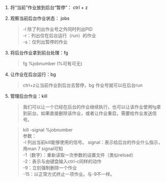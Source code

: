 1. 将“当前”作业放到后台“暂停”： ctrl + z
2. 观察当前后台作业状态： jobs  
    
    > -l 除了列出作业号之外同时列出PID  
    > -r：列出仅在后台运行（run）的作业  
    > -s：仅列出暂停的作业

3. 将后台作业拿到前台处理：fg

    > fg %jobnumber (%可有可无)

4. 让作业在后台运行：bg

    > ctrl+z让当前作业到后台去暂停，bg 作业号就可以在后台run

5. 管理后台作业：kill

    > 我们可以让一个已经在后台的作业继续执行，也可以让该作业使用fg拿到前台。如果直接删除该作业，或者让作业重启，需要给作业发送信号。

    > kill -signal %jobnumber  
    > 参数：  
    > -l 列出当前kill能够使用的信号。 signal：表示给后台的作业什么指示，用man 7 signal可知  
    > -1（数字）：重新读取一次参数的设置文件（类似reload）  
    > -2：表示与由键盘输入ctrl-c同样的动作  
    > -9：立刻强制删除一个作业  
    > -15：以正常方式终止一项作业。与-9不一样。